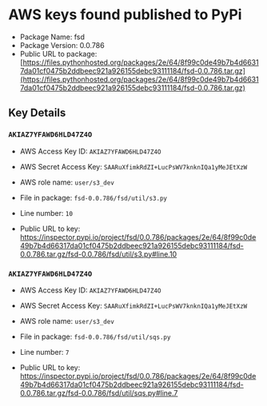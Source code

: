 # AWS keys found published to PyPi

* Package Name: fsd
* Package Version: 0.0.786
* Public URL to package: [https://files.pythonhosted.org/packages/2e/64/8f99c0de49b7b4d66317da01cf0475b2ddbeec921a926155debc93111184/fsd-0.0.786.tar.gz](https://files.pythonhosted.org/packages/2e/64/8f99c0de49b7b4d66317da01cf0475b2ddbeec921a926155debc93111184/fsd-0.0.786.tar.gz)

## Key Details

### `AKIAZ7YFAWD6HLD47Z4O`

* AWS Access Key ID: `AKIAZ7YFAWD6HLD47Z4O`
* AWS Secret Access Key: `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` 
* AWS role name: `user/s3_dev`
* File in package: `fsd-0.0.786/fsd/util/s3.py`
* Line number: `10`

* Public URL to key: https://inspector.pypi.io/project/fsd/0.0.786/packages/2e/64/8f99c0de49b7b4d66317da01cf0475b2ddbeec921a926155debc93111184/fsd-0.0.786.tar.gz/fsd-0.0.786/fsd/util/s3.py#line.10



### `AKIAZ7YFAWD6HLD47Z4O`

* AWS Access Key ID: `AKIAZ7YFAWD6HLD47Z4O`
* AWS Secret Access Key: `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` 
* AWS role name: `user/s3_dev`
* File in package: `fsd-0.0.786/fsd/util/sqs.py`
* Line number: `7`

* Public URL to key: https://inspector.pypi.io/project/fsd/0.0.786/packages/2e/64/8f99c0de49b7b4d66317da01cf0475b2ddbeec921a926155debc93111184/fsd-0.0.786.tar.gz/fsd-0.0.786/fsd/util/sqs.py#line.7


